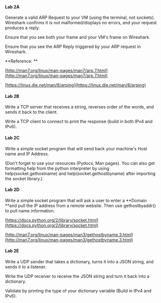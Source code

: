 #### **Lab 2A**

Generate a valid ARP Request to your VM \(using the terminal, not sockets\). Wireshark confirms it is not malformed/displays no errors, and your request produces a reply.

Ensure that you see both your frame and your VM's frame on Wireshark.

Ensure that you see the ARP Reply triggered by your ARP request in Wireshark.

**Reference: **

[http://man7.org/linux/man-pages/man7/arp.7.html](http://man7.org/linux/man-pages/man7/arp.7.html)

[https://linux.die.net/man/8/arping](https://linux.die.net/man/8/arping)

#### **Lab 2B**

Write a TCP server that receives a string, reverses order of the words, and sends it back to the client.

Write a TCP client to connect to print the response \(build in both IPv4 and IPv6\).

#### **Lab 2C**

Write a simple socket program that will send back your machine's Host name and IP Address.

\(Don't forget to use your resources \(Pydocs, Man pages\).  You can also get formatting help from the python interpreter by using help\(socket.gethostname\) and help\(socket.gethostbyname\) after importing the socket library.\)

#### **Lab 2D**

Write a simple socket program that will ask a user to enter a **Domain **and pull the IP address from a remote website.  Then use gethostbyaddr\(\) to pull name information.

[https://docs.python.org/2/library/socket.html](https://docs.python.org/2/library/socket.html)

[http://man7.org/linux/man-pages/man3/gethostbyname.3.html](http://man7.org/linux/man-pages/man3/gethostbyname.3.html)

#### **Lab 2E**

Write a UDP sender that takes a dictionary, turns it into a JSON string, and sends it to a listener.

Write the UDP receiver to receive the JSON string and turn it back into a dictionary.

Validate by printing the type of your dictionary variable \(Build in IPv4 and IPv6\).



